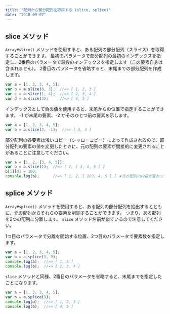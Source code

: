 ```yaml
---
title: "配列から部分配列を取得する (slice, splice)"
date: "2018-09-07"
---
```


slice メソッド
----

`Array#slice()` メソッドを使用すると、ある配列の部分配列（スライス）を取得することができます。
最初のパラメータで部分配列の最初のインデックスを指定し、2番目のパラメータで最後のインデックスを指定します（この要素自身は含まれません）。
2番目のパラメータを省略すると、末尾までの部分配列を作成します。

~~~ javascript
var a = [1, 2, 3, 4, 5];
var b = a.slice(0, 3);  //=> [ 1, 2, 3 ]
var c = a.slice(1, 4);  //=> [ 2, 3, 4 ]
var d = a.slice(3);     //=> [ 4, 5 ]
~~~

インデックスとして負の値を使用すると、末尾からの位置で指定することができます。
-1 が末尾の要素、-2 がそのひとつ前の要素を示します。

~~~ javascript
var a = [1, 2, 3, 4, 5];
var b = a.slice(2, -1);  //=> [ 3, 4 ]
~~~

部分配列の各要素は浅いコピー（シャローコピー）によって作成されるので、部分配列の要素の値を変更したときに、元の配列の要素が間接的に変更されることがあることに注意してください。

~~~ javascript
var a = [1, 2, [3, 4, 5]];
var b = a.slice(1);  //=> [ 2, [ 3, 4, 5 ] ]
b[1][0] = 100;
console.log(a);      //=> [ 1, 2, [ 100, 4, 5 ] ] ★元の配列の内容が変わっている
~~~


splice メソッド
----

`Array#splice()` メソッドを使用すると、ある配列の部分配列を抽出するとともに、元の配列からそれらの要素を削除することができます。
つまり、ある配列を2つの配列に分離します。
`slice` メソッド名前が似ているので注意してください。

1つ目のパラメータで分離を開始する位置、2つ目のパラメータで要素数を指定します。

~~~ javascript
var a = [1, 2, 3, 4, 5];
var b = a.splice(1, 3);
console.log(a);  //=> [ 1, 5 ]
console.log(b);  //=> [ 2, 3, 4 ]
~~~

`slice` メソッドと同様、2番目のパラメータを省略すると、末尾までを指定したことになります。

~~~ javascript
var a = [1, 2, 3, 4, 5];
var b = a.splice(3);
console.log(a);  //=> [ 1, 2, 3 ]
console.log(b);  //=> [ 4, 5 ]
~~~

